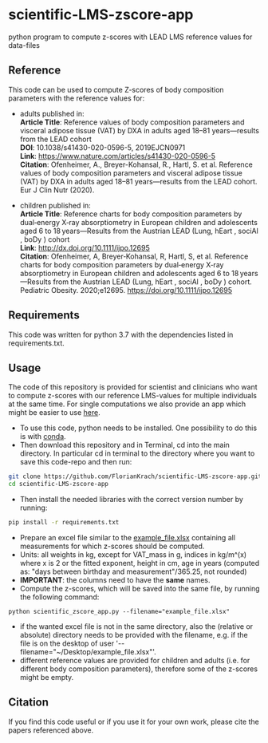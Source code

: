 # scientific-LMS-zscore-app
python program to compute z-scores with LEAD LMS reference values for data-files


## Reference
This code can be used to compute Z-scores of body composition parameters with the reference values for:

- adults published in:  
__Article Title__: Reference values of body composition parameters and visceral adipose tissue (VAT) by DXA in adults aged 18–81 years—results from the LEAD cohort  
__DOI__: 10.1038/s41430-020-0596-5, 2019EJCN0971  
__Link__: https://www.nature.com/articles/s41430-020-0596-5  
__Citation__: Ofenheimer, A., Breyer-Kohansal, R., Hartl, S. et al. Reference values of body composition parameters and visceral adipose tissue (VAT) by DXA in adults aged 18–81 years—results from the LEAD cohort. Eur J Clin Nutr (2020).

- children published in:  
__Article Title__: Reference charts for body composition parameters by dual‐energy X‐ray absorptiometry in European children and adolescents aged 6 to 18 years—Results from the Austrian LEAD (Lung, hEart , sociAl , boDy ) cohort  
__Link__: http://dx.doi.org/10.1111/ijpo.12695  
__Citation__: Ofenheimer, A, Breyer‐Kohansal, R, Hartl, S, et al. Reference charts for body composition parameters by dual‐energy X‐ray absorptiometry in European children and adolescents aged 6 to 18 years—Results from the Austrian LEAD (Lung, hEart , sociAl , boDy ) cohort. Pediatric Obesity. 2020;e12695. https://doi.org/10.1111/ijpo.12695



## Requirements
This code was written for python 3.7 with the dependencies listed in requirements.txt.


## Usage
The code of this repository is provided for scientist and clinicians who want to compute z-scores with our reference LMS-values for multiple individuals at the same time. For single computations we also provide an app which might be easier to use [here](https://github.com/FlorianKrach/LMS-zscore-app). 

- To use this code, python needs to be installed. One possibility to do this is with [conda](https://docs.conda.io/projects/conda/en/latest/user-guide/install/index.html). 
- Then download this repository and in Terminal, cd into the main directory. In particular cd in terminal to the directory where you want to save this code-repo and then run:
```sh
git clone https://github.com/FlorianKrach/scientific-LMS-zscore-app.git
cd scientific-LMS-zscore-app
```

- Then install the needed libraries with the correct version number by running:
```sh
pip install -r requirements.txt
```


- Prepare an excel file similar to the [example_file.xlsx](example_file.xlsx) containing all measurements for which z-scores should be computed.
- Units: all weights in kg, except for VAT_mass in g, indices in kg/m^(x) where x is 2 or the fitted exponent, height in cm, age in years (computed as: "days between birthday and measurement"/365.25, not rounded)
- __IMPORTANT__: the columns need to have the __same__ names.
- Compute the z-scores, which will be saved into the same file, by running the following command:
```run
python scientific_zscore_app.py --filename="example_file.xlsx"
```
- if the wanted excel file is not in the same directory, also the (relative or absolute) directory needs to be provided with the filename, e.g. if the file is on the desktop of user '--filename="~/Desktop/example_file.xlsx"'.
- different reference values are provided for children and adults (i.e. for different body composition parameters), therefore some of the z-scores might be empty.


## Citation
If you find this code useful or if you use it for your own work, please cite the papers referenced above.






